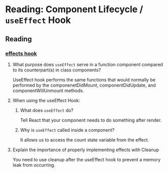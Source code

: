 # Reading: Component Lifecycle / `useEffect` Hook

## Reading

### [effects hook](https://reactjs.org/docs/hooks-effect.html)

1. What purpose does `useEffect` serve in a function component compared to its counterpart(s) in class components?

   UseEffect hook performs the same functions that would normally be performed by the componenetDidMount, componentDidUpdate, and componentWillUnmount methods.

2. When using the useEffect Hook:

   1. What does `useEffect` do?

      Tell React that your component needs to do something after render.

   2. Why is `useEffect` called inside a component?

      It allows us to access the count state variable from the effect.

3. Explain the importance of properly implementing effects with Cleanup

   You need to use cleanup after the useEffect hook to prevent a memory leak from occurring.
